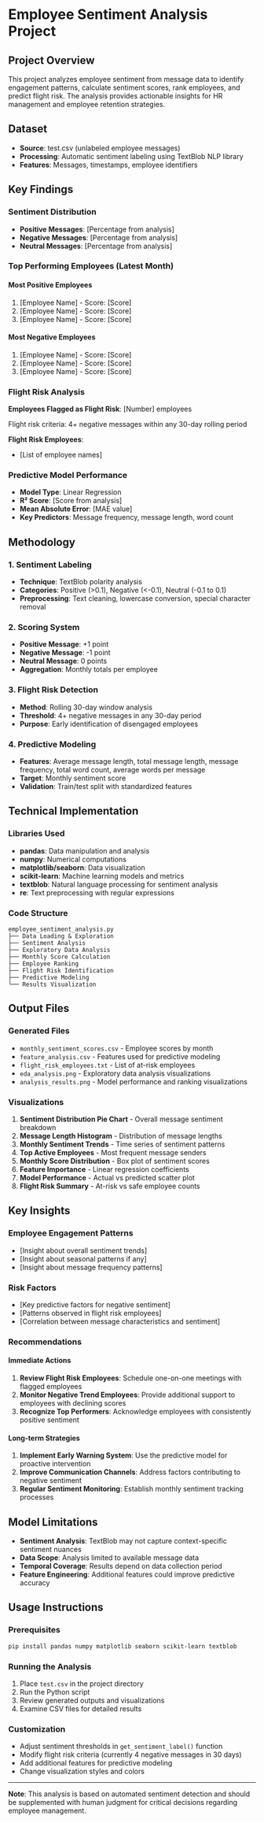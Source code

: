 # Employee Sentiment Analysis Project

## Project Overview

This project analyzes employee sentiment from message data to identify engagement patterns, calculate sentiment scores, rank employees, and predict flight risk. The analysis provides actionable insights for HR management and employee retention strategies.

## Dataset

- **Source**: test.csv (unlabeled employee messages)
- **Processing**: Automatic sentiment labeling using TextBlob NLP library
- **Features**: Messages, timestamps, employee identifiers

## Key Findings

### Sentiment Distribution
- **Positive Messages**: [Percentage from analysis]
- **Negative Messages**: [Percentage from analysis]  
- **Neutral Messages**: [Percentage from analysis]

### Top Performing Employees (Latest Month)

#### Most Positive Employees
1. [Employee Name] - Score: [Score]
2. [Employee Name] - Score: [Score]
3. [Employee Name] - Score: [Score]

#### Most Negative Employees
1. [Employee Name] - Score: [Score]
2. [Employee Name] - Score: [Score]
3. [Employee Name] - Score: [Score]

### Flight Risk Analysis

**Employees Flagged as Flight Risk**: [Number] employees

Flight risk criteria: 4+ negative messages within any 30-day rolling period

**Flight Risk Employees**:
- [List of employee names]

### Predictive Model Performance

- **Model Type**: Linear Regression
- **R² Score**: [Score from analysis]
- **Mean Absolute Error**: [MAE value]
- **Key Predictors**: Message frequency, message length, word count

## Methodology

### 1. Sentiment Labeling
- **Technique**: TextBlob polarity analysis
- **Categories**: Positive (>0.1), Negative (<-0.1), Neutral (-0.1 to 0.1)
- **Preprocessing**: Text cleaning, lowercase conversion, special character removal

### 2. Scoring System
- **Positive Message**: +1 point
- **Negative Message**: -1 point
- **Neutral Message**: 0 points
- **Aggregation**: Monthly totals per employee

### 3. Flight Risk Detection
- **Method**: Rolling 30-day window analysis
- **Threshold**: 4+ negative messages in any 30-day period
- **Purpose**: Early identification of disengaged employees

### 4. Predictive Modeling
- **Features**: Average message length, total message length, message frequency, total word count, average words per message
- **Target**: Monthly sentiment score
- **Validation**: Train/test split with standardized features

## Technical Implementation

### Libraries Used
- **pandas**: Data manipulation and analysis
- **numpy**: Numerical computations
- **matplotlib/seaborn**: Data visualization
- **scikit-learn**: Machine learning models and metrics
- **textblob**: Natural language processing for sentiment analysis
- **re**: Text preprocessing with regular expressions

### Code Structure
```
employee_sentiment_analysis.py
├── Data Loading & Exploration
├── Sentiment Analysis
├── Exploratory Data Analysis
├── Monthly Score Calculation
├── Employee Ranking
├── Flight Risk Identification
├── Predictive Modeling
└── Results Visualization
```

## Output Files

### Generated Files
- `monthly_sentiment_scores.csv` - Employee scores by month
- `feature_analysis.csv` - Features used for predictive modeling
- `flight_risk_employees.txt` - List of at-risk employees
- `eda_analysis.png` - Exploratory data analysis visualizations
- `analysis_results.png` - Model performance and ranking visualizations

### Visualizations
1. **Sentiment Distribution Pie Chart** - Overall message sentiment breakdown
2. **Message Length Histogram** - Distribution of message lengths
3. **Monthly Sentiment Trends** - Time series of sentiment patterns
4. **Top Active Employees** - Most frequent message senders
5. **Monthly Score Distribution** - Box plot of sentiment scores
6. **Feature Importance** - Linear regression coefficients
7. **Model Performance** - Actual vs predicted scatter plot
8. **Flight Risk Summary** - At-risk vs safe employee counts

## Key Insights

### Employee Engagement Patterns
- [Insight about overall sentiment trends]
- [Insight about seasonal patterns if any]
- [Insight about message frequency patterns]

### Risk Factors
- [Key predictive factors for negative sentiment]
- [Patterns observed in flight risk employees]
- [Correlation between message characteristics and sentiment]

### Recommendations

#### Immediate Actions
1. **Review Flight Risk Employees**: Schedule one-on-one meetings with flagged employees
2. **Monitor Negative Trend Employees**: Provide additional support to employees with declining scores
3. **Recognize Top Performers**: Acknowledge employees with consistently positive sentiment

#### Long-term Strategies
1. **Implement Early Warning System**: Use the predictive model for proactive intervention
2. **Improve Communication Channels**: Address factors contributing to negative sentiment
3. **Regular Sentiment Monitoring**: Establish monthly sentiment tracking processes

## Model Limitations

- **Sentiment Analysis**: TextBlob may not capture context-specific sentiment nuances
- **Data Scope**: Analysis limited to available message data
- **Temporal Coverage**: Results depend on data collection period
- **Feature Engineering**: Additional features could improve predictive accuracy

## Usage Instructions

### Prerequisites
```bash
pip install pandas numpy matplotlib seaborn scikit-learn textblob
```

### Running the Analysis
1. Place `test.csv` in the project directory
2. Run the Python script
3. Review generated outputs and visualizations
4. Examine CSV files for detailed results

### Customization
- Adjust sentiment thresholds in `get_sentiment_label()` function
- Modify flight risk criteria (currently 4 negative messages in 30 days)
- Add additional features for predictive modeling
- Change visualization styles and colors


---

**Note**: This analysis is based on automated sentiment detection and should be supplemented with human judgment for critical decisions regarding employee management.
